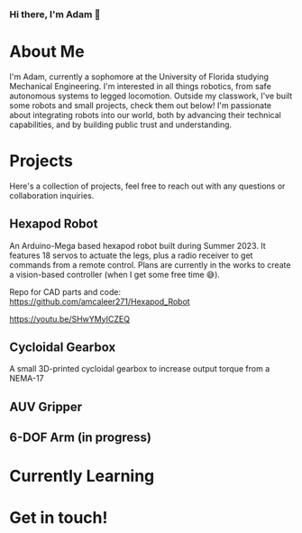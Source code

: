 ### Hi there, I'm Adam 👋

# About Me

I'm Adam, currently a sophomore at the University of Florida studying Mechanical Engineering. I'm interested in all things robotics, from safe autonomous systems to legged locomotion. Outside my classwork, I've built some robots and small projects, check them out below! I'm passionate about integrating robots into our world, both by advancing their technical capabilities, and by building public trust and understanding.

# Projects

Here's a collection of projects, feel free to reach out with any questions or collaboration inquiries.
## Hexapod Robot
An Arduino-Mega based hexapod robot built during Summer 2023. It features 18 servos to actuate the legs, plus a radio receiver to get commands from a remote control. Plans are currently in the works to create a vision-based controller (when I get some free time 😅).

Repo for CAD parts and code: https://github.com/amcaleer271/Hexapod_Robot

https://youtu.be/SHwYMyICZEQ
## Cycloidal Gearbox
A small 3D-printed cycloidal gearbox to increase output torque from a NEMA-17
## AUV Gripper

## 6-DOF Arm (in progress)

# Currently Learning

# Get in touch!

